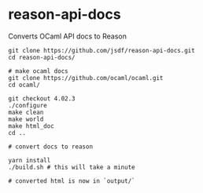 # reason-api-docs

Converts OCaml API docs to Reason

```
git clone https://github.com/jsdf/reason-api-docs.git
cd reason-api-docs/

# make ocaml docs
git clone https://github.com/ocaml/ocaml.git
cd ocaml/

git checkout 4.02.3
./configure
make clean
make world
make html_doc
cd ..

# convert docs to reason

yarn install
./build.sh # this will take a minute

# converted html is now in `output/`
```


